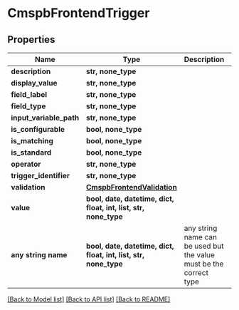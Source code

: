 # CmspbFrontendTrigger


## Properties
Name | Type | Description | Notes
------------ | ------------- | ------------- | -------------
**description** | **str, none_type** |  | [optional] 
**display_value** | **str, none_type** |  | [optional] 
**field_label** | **str, none_type** |  | [optional] 
**field_type** | **str, none_type** |  | [optional] 
**input_variable_path** | **str, none_type** |  | [optional] 
**is_configurable** | **bool, none_type** |  | [optional] 
**is_matching** | **bool, none_type** |  | [optional] 
**is_standard** | **bool, none_type** |  | [optional] 
**operator** | **str, none_type** |  | [optional] 
**trigger_identifier** | **str, none_type** |  | [optional] 
**validation** | [**CmspbFrontendValidation**](CmspbFrontendValidation.md) |  | [optional] 
**value** | **bool, date, datetime, dict, float, int, list, str, none_type** |  | [optional] 
**any string name** | **bool, date, datetime, dict, float, int, list, str, none_type** | any string name can be used but the value must be the correct type | [optional]

[[Back to Model list]](../README.md#documentation-for-models) [[Back to API list]](../README.md#documentation-for-api-endpoints) [[Back to README]](../README.md)


